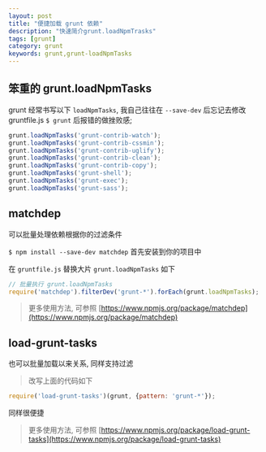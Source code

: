 ```yaml
---
layout: post
title: "便捷加载 grunt 依赖"
description: "快速简介grunt.loadNpmTrasks"
tags: [grunt]
category: grunt
keywords: grunt,grunt-loadNpmTasks
---
```



## 笨重的 grunt.loadNpmTasks

grunt 经常书写以下 `loadNpmTasks`, 我自己往往在 `--save-dev` 后忘记去修改 gruntfile.js
`$ grunt` 后报错的做挫败感;

```javascript
grunt.loadNpmTasks('grunt-contrib-watch');
grunt.loadNpmTasks('grunt-contrib-cssmin');
grunt.loadNpmTasks('grunt-contrib-uglify');
grunt.loadNpmTasks('grunt-contrib-clean');
grunt.loadNpmTasks('grunt-contrib-copy');
grunt.loadNpmTasks('grunt-shell');
grunt.loadNpmTasks('grunt-exec');
grunt.loadNpmTasks('grunt-sass');
```

## matchdep

可以批量处理依赖根据你的过滤条件

`$ npm install --save-dev matchdep` 首先安装到你的项目中

在 `gruntfile.js` 替换大片 `grunt.loadNpmTasks` 如下
```javascript
// 批量执行 grunt.loadNpmTasks
require('matchdep').filterDev('grunt-*').forEach(grunt.loadNpmTasks);
```

> 更多使用方法, 可参照 [https://www.npmjs.org/package/matchdep](https://www.npmjs.org/package/matchdep)

## load-grunt-tasks

也可以批量加载以来关系, 同样支持过滤

> 改写上面的代码如下

```javascript
require('load-grunt-tasks')(grunt, {pattern: 'grunt-*'});
```

同样很便捷

> 更多使用方法, 可参照 [https://www.npmjs.org/package/load-grunt-tasks](https://www.npmjs.org/package/load-grunt-tasks)